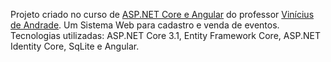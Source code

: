 Projeto criado no curso de <a href="https://www.udemy.com/course/angular-dotnetcore-efcore/learn/lecture/16138431#overview">ASP.NET Core e Angular<a> do professor <a href="https://www.udemy.com/user/vinicius-de-andrade/">Vinícius de Andrade<a>.
Um Sistema Web para cadastro e venda de eventos. Tecnologias utilizadas: ASP.NET Core 3.1, Entity Framework Core, ASP.NET Identity Core, SqLite e Angular.
